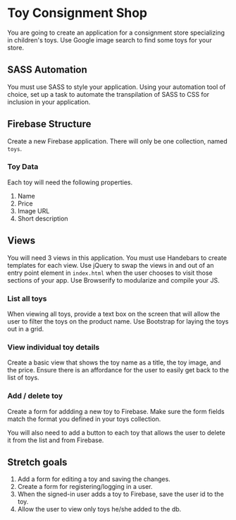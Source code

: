 # Toy Consignment Shop

You are going to create an application for a consignment store specializing in children's toys. Use Google image search to find some toys for your store.

## SASS Automation

You must use SASS to style your application. Using your automation tool of choice, set up a task to automate the transpilation of SASS to CSS for inclusion in your application.

## Firebase Structure

Create a new Firebase application. There will only be one collection, named `toys`.

### Toy Data

Each toy will need the following properties.

1. Name
2. Price
3. Image URL
4. Short description

## Views

You will need 3 views in this application. You must use Handebars to create templates for each view. Use jQuery to swap the views in and out of an entry point element in `index.html` when the user chooses to visit those sections of your app. Use Browserify to modularize and compile your JS.

### List all toys

When viewing all toys, provide a text box on the screen that will allow the user to filter the toys on the product name. Use Bootstrap for laying the toys out in a grid.

### View individual toy details

Create a basic view that shows the toy name as a title, the toy image, and the price. Ensure there is an affordance for the user to easily get back to the list of toys.

### Add / delete toy

Create a form for addding a new toy to Firebase. Make sure the form fields match the format you defined in your toys collection.  

You will also need to add a button to each toy that allows the user to delete it from the list and from Firebase.

## Stretch goals
1. Add a form for editing a toy and saving the changes.   
2. Create a form for registering/logging in a user. 
3. When the signed-in user adds a toy to Firebase, save the user id to the toy. 
4. Allow the user to view only toys he/she added to the db.  


